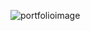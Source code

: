 
![portfolioimage](https://github.com/danieldany09/Portfolio/assets/98696971/d6655467-c0e8-4e6c-81be-c6b699b57e30)
